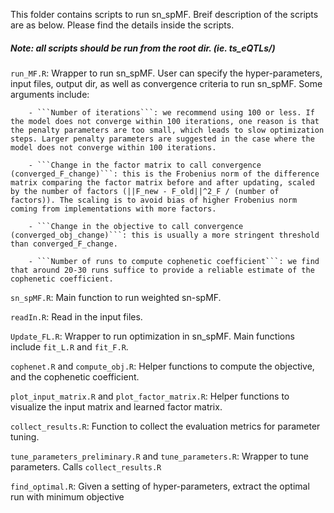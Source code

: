 This folder contains scripts to run sn_spMF. 
Breif description of the scripts are as below. Please find the details inside the scripts.

##### Note: all scripts should be run from the root dir. (ie. ts_eQTLs/)

```run_MF.R```: Wrapper to run sn_spMF. User can specify the hyper-parameters, input files, output dir, as well as convergence criteria to run sn_spMF. Some arguments include:

        - ```Number of iterations```: we recommend using 100 or less. If the model does not converge within 100 iterations, one reason is that the penalty parameters are too small, which leads to slow optimization steps. Larger penalty parameters are suggested in the case where the model does not converge within 100 iterations. 

        - ```Change in the factor matrix to call convergence (converged_F_change)```: this is the Frobenius norm of the difference matrix comparing the factor matrix before and after updating, scaled by the number of factors (||F_new - F_old||^2_F / (number of factors)). The scaling is to avoid bias of higher Frobenius norm coming from implementations with more factors. 

        - ```Change in the objective to call convergence (converged_obj_change)```: this is usually a more stringent threshold than converged_F_change. 

        - ```Number of runs to compute cophenetic coefficient```: we find that around 20-30 runs suffice to provide a reliable estimate of the cophenetic coefficient. 


```sn_spMF.R```: Main function to run weighted sn-spMF. 


```readIn.R```: Read in the input files.

```Update_FL.R```: Wrapper to run optimization in sn_spMF. Main functions include ```fit_L.R``` and ```fit_F.R```. 

```cophenet.R``` and ```compute_obj.R```: Helper functions to compute the objective, and the cophenetic coefficient. 

```plot_input_matrix.R``` and ```plot_factor_matrix.R```: Helper functions to visualize the input matrix and learned factor matrix.

```collect_results.R```: Function to collect the evaluation metrics for parameter tuning. 

```tune_parameters_preliminary.R``` and ```tune_parameters.R```: Wrapper to tune parameters. Calls ```collect_results.R```

```find_optimal.R```: Given a setting of hyper-parameters, extract the optimal run with minimum objective
